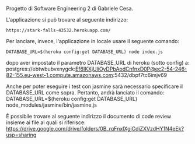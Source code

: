 Progetto di Software Engineering 2 di Gabriele Cesa.


L'applicazione si può trovare al seguente indirizzo:

	https://stark-falls-43532.herokuapp.com/


Per lanciare, invece, l'applicazione in locale usare il seguente comando:

	DATABASE_URL=$(heroku config:get DATABASE_URL) node index.js

dopo aver impostato il parametro DATABASE_URL di heroku (sotto config) a:
	postgres://ebtwbubvxnygck:Ef6lKXjUliOyDPbAodCnfnxD0P@ec2-54-246-82-155.eu-west-1.compute.amazonaws.com:5432/dbpf7tc6imjv69

Anche per poter eseguire i test con jasmine sarà necessario specificare il DATABASE_URL come sopra. Pertanto, andrà lanciato il comando:
	DATABASE_URL=$(heroku config:get DATABASE_URL) node_modules/jasmine/bin/jasmine.js

È possibile trovare al seguente indirizzo il documento di code review insieme ai file ai quali si riferisce:
    https://drive.google.com/drive/folders/0B_rqFnxIXgjCdjZXVzdHY1N4eEk?usp=sharing